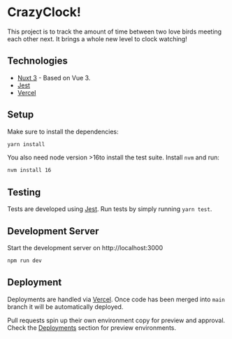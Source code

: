 # CrazyClock!

This project is to track the amount of time between two love birds meeting each other next. It brings a whole new level to clock watching!

## Technologies

- [Nuxt 3](https://nuxt.com/docs/getting-started/introduction) - Based on Vue 3.
- [Jest](https://jestjs.io/)
- [Vercel](https://vercel.com/)

## Setup

Make sure to install the dependencies:

```bash
yarn install
```

You also need node version >16to install the test suite. Install `nvm` and run:

```bash
nvm install 16
```

## Testing

Tests are developed using [Jest](https://jestjs.io/). Run tests by simply running `yarn test`.

## Development Server

Start the development server on http://localhost:3000

```bash
npm run dev
```

## Deployment

Deployments are handled via [Vercel](https://vercel.com/). Once code has been merged into `main` branch it will be automatically deployed.

Pull requests spin up their own environment copy for preview and approval. Check the [Deployments](https://github.com/Maelstromeous/crazyclock/deployments) section for preview environments.

